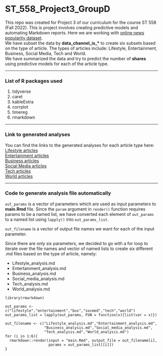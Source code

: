 # ST_558_Project3_GroupD

This repo was created for Project 3 of our curriculum for the course ST 558 (Fall 2022). This is project involves creating predictive models and automating Markdown reports.
Here we are working with [online news popularity dataset](https://archive.ics.uci.edu/ml/datasets/Online+News+Popularity).  
We have subset the data by **data_channel_is_\*** to create six subsets based on the type of article. The types of articles include: Lifestyle, Entertainment, Business, Social Media, Tech and World.  
We have summarized the data and try to predict the number of **shares** using predictive models for each of the article type.  

---
### List of R packages used
1. tidyverse
2. caret
3. kableExtra
4. corrplot
5. timereg
6. rmarkdown

---
### Link to generated analyses
You can find the links to the generated analyses for each article type here:  
[Lifestyle articles](Lifestyle_analysis.html)  
[Entertainment articles](Entertainment_analysis.html)  
[Business articles](Business_analysis.html)  
[Social Media articles](Social_media_analysis.html)  
[Tech articles](Tech_analysis.html)  
[World articles](World_analysis.html)  

---
### Code to generate analysis file automatically
`out_params` is a vector of parameters which are used as input parameters to **main.Rmd** file. Since the `param` argument in `render()` function requires params to be a named list, we have converted each element of `out_params` to a named list using `lapply()` into `out_params_list`.  

`out_filename` is a vector of output file names we want for each of the input parameter.  

Since there are only six parameters, we decided to go with a for loop to iterate over the file names and vector of named lists to create six different .md files based on the type of article, namely:
 - Lifestyle_analysis.md
 - Entertainment_analysis.md
 - Business_analysis.md
 - Social_media_analysis.md
 - Tech_analysis.md
 - World_analysis.md

```
library(rmarkdown)

out_params <- c("lifestyle","entertainment","bus","socmed","tech","world")
out_params_list = lapply(out_params, FUN = function(x){list(var = x)})

out_filename <- c("Lifestyle_analysis.md","Entertainment_analysis.md",
                  "Business_analysis.md","Social_media_analysis.md",
                  "Tech_analysis.md","World_analysis.md")
for (i in 1:6){
  rmarkdown::render(input = "main.Rmd", output_file = out_filename[i],
                    params = out_params_list[[i]])
}
```
